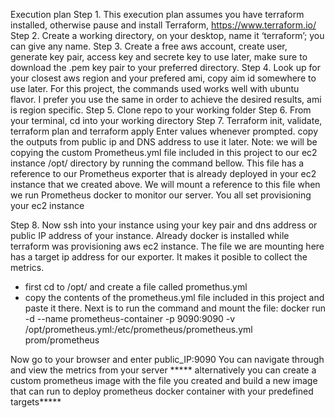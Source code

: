 Execution plan
Step 1. 
This execution plan assumes you have terraform installed, otherwise pause and install Terraform, https://www.terraform.io/
Step 2. 
Create a working directory, on your desktop, name it ‘terraform’; you can give any name.
Step 3. 
Create a free aws account, create user, generate key pair, access key and secrete key to use later, make sure to download the .pem key pair to your preferred directory. 
Step 4. 
Look up for your closest aws region and your prefered ami, copy aim id somewhere to use later. For this project, the commands used works well with ubuntu flavor. I prefer you use the same in order to achieve the desired results, ami is region specific.
Step 5. 
Clone repo to your working folder
Step 6. 
From your terminal, cd into your working directory
Step 7. 
Terraform init, validate, terraform plan and terraform apply
Enter values whenever prompted. copy the outputs from public ip and DNS address to use it later.
Note: we will be copying the custom Prometheus.yml file included in this project to our ec2 instance /opt/ directory by running the command bellow. This file has a reference to our Prometheus exporter that is already deployed in your ec2 instance that we created above. We will mount a reference to this file when we run Prometheus docker to monitor our server.
You all set provisioning your ec2 instance

Step 8. 
Now ssh into your instance using your key pair and dns address or public IP address of your instance. Already docker is installed while terraform was provisioning aws ec2 instance. The file we are mounting here has a target ip address for our exporter. It makes it posible to collect the metrics.
- first cd to /opt/ and create a file called promethus.yml
- copy the contents of the prometheus.yml file included in this project and paste it there. Next is to run the command and mount the file:
   docker run -d --name prometheus-container -p 9090:9090 -v /opt/prometheus.yml:/etc/prometheus/prometheus.yml prom/prometheus

Now go to your browser and enter public_IP:9090
You can navigate through and view the metrics from your server
***** alternatively you can create a custom prometheus image with the file you created and build a new image that can run to deploy prometheus docker container with your predefined targets*****
